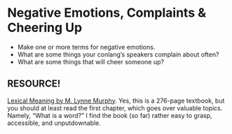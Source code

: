 # Negative Emotions, Complaints & Cheering Up

+ Make one or more terms for negative emotions.
+ What are some things your conlang’s speakers complain about often?
+ What are some things that will cheer someone up?

## RESOURCE!

[Lexical Meaning by M. Lynne Murphy](https://drive.google.com/file/d/180qkkLS7wLcgSMnSqZnrI-fe6dgNowzB/view?usp=sharing). Yes, this is a 276-page textbook, but you should at least read the first chapter, which goes over valuable topics. Namely, “What is a word?” I find the book (so far) rather easy to grasp, accessible, and unputdownable.
